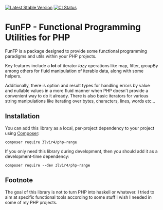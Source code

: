 [![Latest Stable Version](https://poser.pugx.org/3lvir4/funfp/v/stable.png)](https://packagist.org/packages/3lvir4/funfp)
[![CI Status](https://github.com/3lvir4/funfp/workflows/CI/badge.svg)](https://github.com/3lvir4/funfp/actions)

# FunFP - Functional Programming Utilities for PHP

FunFP is a package designed to provide some functional programming paradigms and utils within your
PHP projects.

Key features include a **lot** of iterator *lazy* operations like map, filter, groupBy among others
for fluid manipulation of iterable data, along with some helpers.

Additionally, there is option and result types for handling errors by value and nullable values in
a more fluid manner when PHP doesn't provide a convenient way to do it already.
There is also basic iterators for various string manipulations like iterating over bytes,
characters, lines, words etc...

## Installation

You can add this library as a local, per-project dependency to your project using [Composer](https://getcomposer.org/):

```
composer require 3lvir4/php-range
```

If you only need this library during development, then you should add it as a development-time dependency:

```
composer require --dev 3lvir4/php-range
```
## Footnote

The goal of this library is not to turn PHP into haskell or whatever. I tried to aim at specific
functional tools according to some stuff I wish I needed in some of my PHP projects.
